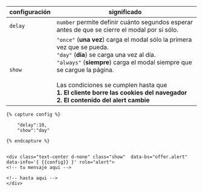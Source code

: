 |configuración	|significado|
| ------------- | ---------- |
|`delay`|`number` permite definir cuánto segundos esperar antes de que se cierre el modal por si sólo.|
|`show`|	`"once"` (**una vez**) carga el modal sólo la primera vez que se pueda.<br>`"day"` (**día**) se carga una vez al día.<br>`"always"` (**siempre**) carga el modal siempre que se cargue la página.<br><br> Las condiciones se cumplen hasta que <br>**1. El cliente borre las cookies del navegador**<br>**2. El contenido del alert cambie**


```django
{% capture config %}
   
    "delay":10,
    "show":"day"
   
{% endcapture %}


<div class="text-center d-none" class="show"  data-bs="offer.alert" data-info='{ {{config}} }' role="alert">
<!-- tu mensaje aqui -->

<!-- hasta aqui --> 
</div>
```